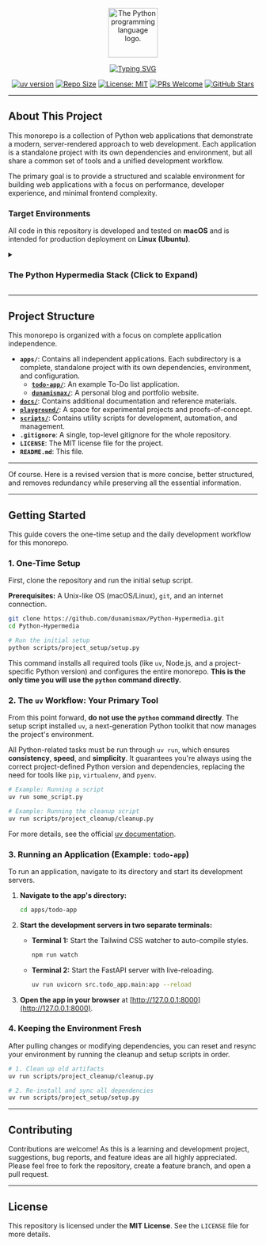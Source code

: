 <p align="center">
  <img src="https://upload.wikimedia.org/wikipedia/commons/thumb/c/c3/Python-logo-notext.svg/1869px-Python-logo-notext.svg.png" alt="The Python programming language logo." width="100"/>
</p>

<p align="center">
  <a href="https://github.com/dunamismax/Python-Hypermedia">
    <img src="https://readme-typing-svg.herokuapp.com?font=Fira+Code&size=24&pause=1000&color=4B8BBE&center=true&vCenter=true&width=800&lines=The+Python+Hypermedia+Stack;Building+Modern+Server-Rendered+Apps;FastAPI+%2B+HTMX+%2B+Tailwind+CSS;Minimal+JavaScript.+Maximum+Productivity." alt="Typing SVG" />
  </a>
</p>

<p align="center">
  <a href="https://github.com/astral-sh/uv"><img src="https://img.shields.io/badge/uv-0.1-blue.svg" alt="uv version"></a>
  <a href="https://img.shields.io/github/repo-size/dunamismax/Python-Hypermedia"><img src="https://img.shields.io/github/repo-size/dunamismax/Python-Hypermedia" alt="Repo Size"></a>
  <a href="https://github.com/dunamismax/Python-Hypermedia/blob/main/LICENSE"><img src="https://img.shields.io/badge/License-MIT-yellow.svg" alt="License: MIT"></a>
  <a href="https://github.com/dunamismax/Python-Hypermedia/pulls"><img src="https://img.shields.io/badge/PRs-welcome-brightgreen.svg" alt="PRs Welcome"></a>
  <a href="https://github.com/dunamismax/Python-Hypermedia/stargazers"><img src="https://img.shields.io/github/stars/dunamismax/Python-Hypermedia" alt="GitHub Stars"></a>
</p>

---

## About This Project

This monorepo is a collection of Python web applications that demonstrate a modern, server-rendered approach to web development. Each application is a standalone project with its own dependencies and environment, but all share a common set of tools and a unified development workflow.

The primary goal is to provide a structured and scalable environment for building web applications with a focus on performance, developer experience, and minimal frontend complexity.

### Target Environments

All code in this repository is developed and tested on **macOS** and is intended for production deployment on **Linux (Ubuntu)**.

<details>
<summary><h3>The Python Hypermedia Stack (Click to Expand)</h3></summary>

This stack is designed for building fast, secure, and maintainable web applications with server-rendered HTML enhanced with dynamic interactivity. It prioritizes developer experience, performance, and simplicity by leveraging a curated set of modern, cohesive tools. The entire architecture is built on a fully asynchronous foundation and embraces a philosophy of minimizing frontend complexity by keeping logic on the server.

---

### **1. Development & Tooling**

A streamlined toolchain for a productive and consistent development environment.

- [**uv**](https://astral.sh/uv)
  - **Why:** A next-generation, high-performance Python packaging tool. `uv` is used for all project environment and dependency management, providing a single, incredibly fast tool for creating reproducible environments.
- [**Ruff**](https://docs.astral.sh/ruff/)
  - **Why:** An extremely fast, all-in-one Python linter and code formatter. Ruff ensures consistent code quality and style across the project with a single, cohesive, and blazing-fast utility.

### **2. Backend**

The application's core, built on a fully asynchronous foundation for maximum speed and concurrency.

- [**FastAPI**](https://fastapi.tiangolo.com/)
  - **Why:** A modern, high-performance Python web framework. It leverages standard Python type hints for robust APIs and server-side HTML template rendering.
- [**Uvicorn**](https://www.uvicorn.org/)
  - **Why:** A lightning-fast ASGI server that runs the FastAPI application, serving as the high-performance process manager for both development and production.
- [**HTTPX**](https://www.python-httpx.org/)
  - **Why:** A fully featured, modern HTTP client for Python. It provides both sync and async APIs, making it the ideal choice for a FastAPI application to interact with external services without blocking the event loop.

### **3. Database & Migrations**

A unified and fully asynchronous approach to data modeling, interaction, and evolution.

- [**PostgreSQL**](https://www.postgresql.org/docs/)
  - **Why:** A powerful, open-source object-relational database system with a strong reputation for reliability, feature robustness, and performance.
- [**SQLModel**](https://sqlmodel.tiangolo.com/)
  - **Why:** The primary tool for database interaction. SQLModel cleverly combines Pydantic and SQLAlchemy, allowing you to define data models, database tables, and API models in a single Python class.
- [**Alembic**](https://alembic.sqlalchemy.org/en/latest/)
  - **Why:** A lightweight database migration tool designed for SQLAlchemy (which powers SQLModel) to manage the lifecycle of your database schema.
- [**asyncpg**](https://magicstack.github.io/asyncpg/current/)
  - **Why:** A high-performance, asyncio-native database driver for PostgreSQL. `asyncpg` is the essential link between the async framework and the database, ensuring all database communication is non-blocking.

### **4. Asynchronous Task Processing**

A native, lightweight system for handling background tasks that should not block the response to the client.

- [**FastAPI BackgroundTasks**](https://fastapi.tiangolo.com/tutorial/background-tasks/)
  - **Why:** For short-lived, in-process background tasks, FastAPI's native `BackgroundTasks` feature is the perfect fit. It allows you to run operations like sending notifications or processing data after returning a response, simplifying the architecture by avoiding the need for external dependencies.

### **5. Frontend**

A pure hypermedia-driven frontend that delivers a rich user experience without requiring a JavaScript framework or a build step.

- [**Jinja2**](https://jinja.palletsprojects.com/)
  - **Why:** A fast and expressive templating engine used by FastAPI to render dynamic HTML, injecting backend data directly into the user interface.
- [**HTMX**](https://htmx.org/)
  - **Why:** The core of the interactive experience. HTMX allows you to trigger AJAX requests directly from HTML attributes, enabling smooth UI updates by swapping server-rendered HTML fragments without writing complex JavaScript.
- [**Pico.css**](https://picocss.com/)
  - **Why:** A minimalist CSS framework that makes semantic HTML look beautiful by default. By linking to a single CSS file, you get elegant styling for raw HTML elements, automatic dark mode, and responsive design, all without dependencies or a complex setup.

### **6. Testing**

A powerful and standard framework for ensuring code quality and correctness.

- [**Pytest**](https://docs.pytest.org/en/stable/)
  - **Why:** The de facto standard testing framework for Python. Pytest makes it easy to write small, readable tests and scales to support complex functional testing, with excellent support for asynchronous code via plugins like `pytest-asyncio`.

### **7. CLI, Security & Configuration**

Modern tools for building command-line interfaces, securing the application, and managing configuration.

- [**Typer**](https://typer.tiangolo.com/)
  - **Why:** A library for building powerful and user-friendly CLI applications. It uses the same Python type-hint philosophy as FastAPI, making it intuitive to create administrative commands.

### **8. Deployment**

A self-hosted, secure, and stable production environment.

- [**Ubuntu Server (LTS)**](https://ubuntu.com/server)
  - **Why:** A popular, stable, and well-documented Linux distribution ideal for web servers, with long-term support for security and maintenance updates.
- [**Caddy**](https://caddyserver.com/docs/)
  - **Why:** A modern, powerful web server and reverse proxy with a focus on simplicity. Caddy manages incoming traffic, serves static files, and acts as a reverse proxy for Uvicorn. Its standout feature is fully automatic HTTPS.

</details>

---

## Project Structure

This monorepo is organized with a focus on complete application independence.

- **`apps/`**: Contains all independent applications. Each subdirectory is a complete, standalone project with its own dependencies, environment, and configuration.
  - **[`todo-app/`](https://github.com/dunamismax/Python-Hypermedia/tree/main/apps/todo-app)**: An example To-Do list application.
  - **[`dunamismax/`](https://github.com/dunamismax/Python-Hypermedia/tree/main/apps/dunamismax)**: A personal blog and portfolio website.
- **[`docs/`](https://github.com/dunamismax/Python-Hypermedia/tree/main/docs)**: Contains additional documentation and reference materials.
- **[`playground/`](https://github.com/dunamismax/Python-Hypermedia/tree/main/playground)**: A space for experimental projects and proofs-of-concept.
- **[`scripts/`](https://github.com/dunamismax/Python-Hypermedia/tree/main/scripts)**: Contains utility scripts for development, automation, and management.
- **`.gitignore`**: A single, top-level gitignore for the whole repository.
- **`LICENSE`**: The MIT license file for the project.
- **`README.md`**: This file.

---

Of course. Here is a revised version that is more concise, better structured, and removes redundancy while preserving all the essential information.

---

## Getting Started

This guide covers the one-time setup and the daily development workflow for this monorepo.

### 1. One-Time Setup

First, clone the repository and run the initial setup script.

**Prerequisites:** A Unix-like OS (macOS/Linux), `git`, and an internet connection.

```bash
git clone https://github.com/dunamismax/Python-Hypermedia.git
cd Python-Hypermedia

# Run the initial setup
python scripts/project_setup/setup.py
```

This command installs all required tools (like `uv`, Node.js, and a project-specific Python version) and configures the entire monorepo. **This is the only time you will use the `python` command directly.**

### 2. The `uv` Workflow: Your Primary Tool

From this point forward, **do not use the `python` command directly**. The setup script installed `uv`, a next-generation Python toolkit that now manages the project's environment.

All Python-related tasks must be run through `uv run`, which ensures **consistency**, **speed**, and **simplicity**. It guarantees you're always using the correct project-defined Python version and dependencies, replacing the need for tools like `pip`, `virtualenv`, and `pyenv`.

```bash
# Example: Running a script
uv run some_script.py

# Example: Running the cleanup script
uv run scripts/project_cleanup/cleanup.py
```

For more details, see the official [uv documentation](https://docs.astral.sh/uv/getting-started/features/).

### 3. Running an Application (Example: `todo-app`)

To run an application, navigate to its directory and start its development servers.

1. **Navigate to the app's directory:**

   ```bash
   cd apps/todo-app
   ```

2. **Start the development servers in two separate terminals:**

   - **Terminal 1:** Start the Tailwind CSS watcher to auto-compile styles.

     ```bash
     npm run watch
     ```

   - **Terminal 2:** Start the FastAPI server with live-reloading.

     ```bash
     uv run uvicorn src.todo_app.main:app --reload
     ```

3. **Open the app in your browser** at [http://127.0.0.1:8000](http://127.0.0.1:8000).

### 4. Keeping the Environment Fresh

After pulling changes or modifying dependencies, you can reset and resync your environment by running the cleanup and setup scripts in order.

```bash
# 1. Clean up old artifacts
uv run scripts/project_cleanup/cleanup.py

# 2. Re-install and sync all dependencies
uv run scripts/project_setup/setup.py
```

---

## Contributing

Contributions are welcome! As this is a learning and development project, suggestions, bug reports, and feature ideas are all highly appreciated. Please feel free to fork the repository, create a feature branch, and open a pull request.

---

## License

This repository is licensed under the **MIT License**. See the `LICENSE` file for more details.
